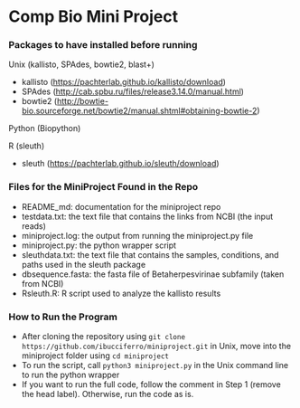 # Comp Bio Mini Project


### Packages to have installed before running
Unix (kallisto, SPAdes, bowtie2, blast+)
- kallisto (https://pachterlab.github.io/kallisto/download)
- SPAdes (http://cab.spbu.ru/files/release3.14.0/manual.html)
- bowtie2 (http://bowtie-bio.sourceforge.net/bowtie2/manual.shtml#obtaining-bowtie-2)

Python (Biopython)

R (sleuth)
- sleuth (https://pachterlab.github.io/sleuth/download)

### Files for the MiniProject Found in the Repo
- README_md: documentation for the miniproject repo
- testdata.txt: the text file that contains the links from NCBI (the input reads)
- miniproject.log: the output from running the miniproject.py file
- miniproject.py: the python wrapper script 
- sleuthdata.txt: the text file that contains the samples, conditions, and paths used in the sleuth package
- dbsequence.fasta: the fasta file of Betaherpesvirinae subfamily (taken from NCBI)
- Rsleuth.R: R script used to analyze the kallisto results

### How to Run the Program
- After cloning the repository using ```git clone https://github.com/ibucciferro/miniproject.git``` in Unix, move into the miniproject folder using ```cd miniproject```
- To run the script, call ```python3 miniproject.py``` in the Unix command line to run the python wrapper 
- If you want to run the full code, follow the comment in Step 1 (remove the head label). Otherwise, run the code as is.

